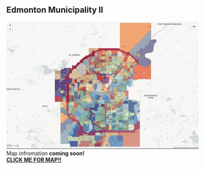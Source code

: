 ## Edmonton Municipality II
![](municipality-responsive.gif)<br/>
Map infromation **coming soon!**<br/>
[**CLICK ME FOR MAP!!**](https://mikelotis.github.io/Edmonton-Municipality-II/)


